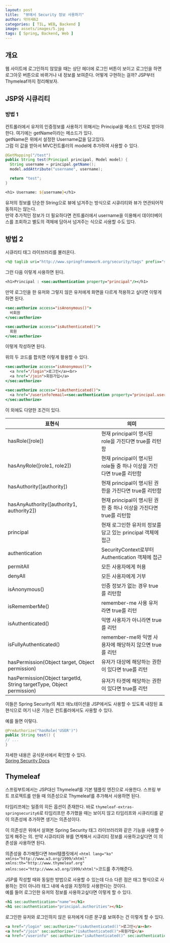 ```yaml
---
layout: post
title:  "뷰에서 Security 정보 사용하기"
author: 악어새62
categories: [ TIL, WEB, Backend ]
image: assets/images/5.jpg
tags: [ Spring, Backend, Web ]
---
```

## 개요

웹 사이트에 로그인하지 않았을 때는 상단 헤더에 로그인 버튼이 보이고 로그인을 하면 로그아웃 버튼으로 바뀌거나 내 정보를 보여준다.
어떻게 구현하는 걸까? JSP부터 Thymeleaf까지 정리해보자.

## JSP와 시큐리티

### 방법 1

컨트롤러에서 유저의 인증정보를 사용하기 위해서는 Principal을 메소드 인자로 받아야한다. 여기에는 getName이라는 메소드가 있다.  
getName은 위에서 설정한 Username값을 담고있다.  
그럼 이 값을 받아서 MVC컨트롤러의 model에 추가하여 사용할 수 있다.
```java
@GetMapping("/test")
public String test(Principal principal, Model model) {
  String username = principal.getName();
  model.addAttribute("username", username);

  return "test";
}
```
```jsp
<h1> Username: ${username}</h1>
```
유저의 정보를 단순한 String으로 뷰에 넘겨주는 방식으로 시큐리티와 뷰가 연관되어작동하지는 않는다.  
만약 추가적인 정보가 더 필요하다면 컨트롤러에서 username을 이용해서 데이터베이스를 조회하고 별도의 객체에 담아서 넘겨주는 식으로 사용할 수도 있다.

## 방법 2

시큐리티 태그 라이브러리를 불러온다.
```jsp
<%@ taglib uri="http://www.springframework.org/security/tags" prefix="sec"%>
```
그런 다음 이렇게 사용하면 된다.
```jsp
<h1>Principal : <sec:authentication property="principal"/></h1>
```
만약 로그인을 한 유저와 그렇지 않은 유저에게 화면을 다르게 적용하고 싶다면 이렇게 하면 된다.
```jsp
<sec:authorize access="isAnonymous()">
  비회원
</sec:authorize>

<sec:authorize access="isAuthenticated()">
  회원
</sec:authorize>
```
이렇게 작성하면 된다.

위의 두 코드를 합치면 이렇게 활용할 수 있다.
```jsp
<sec:authorize access="isAnonymous()">
  <a href="/login">로그인</a><br>
  <a href="/join">회원가입</a>
</sec:authorize>

<sec:authorize access="isAuthenticated()">
  <a href="/userinfo?email=<sec:authentication property="principal.username"/>"><sec:authentication property="principal.username"/></a>
</sec:authorize>
```
이 외에도 다양한 조건이 있다.

| 표현식                                       | 의미                                                                                     |
|----------------------------------------------|----------------------------------------------------------------------------------------|
| hasRole([role])                              | 현재 principal이 명시된 role을 가진다면 true를 리턴함                                       |
| hasAnyRole([role1, role2])                   | 현재 principal이 명시된 role들 중 하나 이상을 가진다면 true를 리턴함                          |
| hasAuthority([authority])                    | 현재 principal이 명시된 권한을 가진다면 true를 리턴함                                        |
| hasAnyAuthority([authority1, authority2])    | 현재 principal이 명시된 권한 중 하나 이상을 가진다면 true를 리턴함                           |
| principal                                    | 현재 로그인한 유저의 정보를 담고 있는 principal 객체에 접근                                  |
| authentication                               | SecurityContext로부터 Authentication 객체에 접근                                            |
| permitAll                                    | 모든 사용자에게 허용                                                                      |
| denyAll                                      | 모든 사용자에게 거부                                                                      |
| isAnonymous()                                | 인증 정보가 없는 경우 true를 리턴함                                                        |
| isRememberMe()                               | remember-me 사용 유저라면 true를 리턴                                                      |
| isAuthenticated()                            | 익명 사용자가 아니라면 true를 리턴                                                         |
| isFullyAuthenticated()                       | remember-me와 익명 사용자에 해당하지 않으면 true를 리턴                                     |
| hasPermission(Object target, Object permission)             | 유저가 대상에 해당하는 권한이 있다면 true를 리턴                                             |
| hasPermission(Object targetId, String targetType, Object permission) | 유저가 타겟에 해당하는 권한이 있다면 true를 리턴                                             |


이들은 Spring Security의 체크 애노테이션을 JSP에서도 사용할 수 있도록 내장된 표현식으로 여기 나온 기능은 컨트롤러에서도 사용할 수 있다.

예를 들면 이렇다.
```java
@PreAuthorize("hasRole('USER')")
public String test() {
// ...
}
```
자세한 내용은 공식문서에서 확인할 수 있다.  
[Spring Security Docs](https://docs.spring.io/spring-security/site/docs/)

## Thymeleaf

스프링부트에서는 JSP대신 Thymeleaf를 기본 템플릿 엔진으로 사용한다. 스프링 부트 프로젝트를 만들 때 의존성으로 Thymeleaf를 추가해서 사용하면 된다.

타임리프에는 일종의 히든 옵션이 존재한다. 바로 `thymeleaf-extras-springsecurity6`로 타임리프만 추가했을 때는 보이지 않고 타임리프와 시큐리티를 같이 의존성에 추가하면 생기는 의존성이다.

이 의존성은 위에서 살펴본 Spring Security 태그 라이브러리와 같은 기능을 사용할 수 있게 해주는 의. 만약 시큐리티와 뷰를 연계해서 시큐리티 정보를 사용하고싶다면 이 의존성을 사용하면 된다.

의존성을 추가해줬다면 html템플릿에서 `<html lang="ko" xmlns="http://www.w3.org/1999/xhtml" xmlns:th="http://www.thymeleaf.org" xmlns:sec="http://www.w3.org/1999/xhtml">`코드를 추가해준다.

JSP를 작성할 때와 동일한 방법으로 사용할 수 있는데 다소 다른 점은 태그 형식으로 사용하는 것이 아니라 태그 내에 속성을 지정하듯 사용한다는 것이다.  
예를 들어 로그인한 유저의 정보를 사용하고싶다면 이렇게 할 수 있다.
```html
<h1 sec:authentication="name"></h1>
<h1 sec:authentication="principal.authorities"></h1>
```
로그인한 유저와 로그인하지 않은 유저에게 다른 문구를 보여주는 건 이렇게 할 수 있다.
```html
<a href="/login" sec:authorize="!isAuthenticated()">로그인</a><br>
<a href="/join" sec:authorize="!isAuthenticated()">회원가입</a>
<a href="/userinfo" sec:authorize="isAuthenticated()" sec:authentication="name"></a>
```